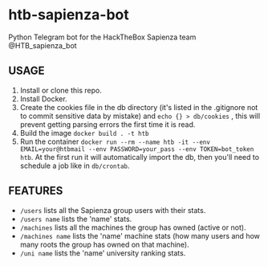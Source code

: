 # htb-sapienza-bot
Python Telegram bot for the HackTheBox Sapienza team
@HTB_sapienza_bot

## USAGE
1. Install or clone this repo.
2. Install Docker.
3. Create the cookies file in the db directory (it's listed in the .gitignore not to commit sensitive data by mistake) and `echo {} > db/cookies` , this will prevent getting parsing errors the first time it is read.
4. Build the image `docker build . -t htb`
5. Run the container `docker run --rm --name htb -it --env EMAIL=your@htbmail --env PASSWORD=your_pass --env TOKEN=bot_token  htb`. At the first run it will automatically import the db, then you'll need to schedule a job like in `db/crontab`.

## FEATURES
* `/users` lists all the Sapienza group users with their stats.
* `/users name` lists the 'name' stats.
* `/machines` lists all the machines the group has owned (active or not).
* `/machines name` lists the 'name' machine stats (how many users and how many roots the group has owned on that machine).
* `/uni name` lists the 'name' university ranking stats.
